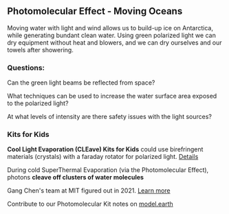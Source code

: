 ## Photomolecular Effect - Moving Oceans

Moving water with light and wind allows us to build-up ice on Antarctica, while generating bundant clean water. Using green polarized light we can dry equipment without heat and blowers, and we can dry ourselves and our towels after showering.

### Questions:

Can the green light beams be reflected from space?

What techniques can be used to increase the water surface area exposed to the polarized light?

At what levels of intensity are there safety issues with the light sources?

### Kits for Kids

**Cool Light Evaporation (CLEave) Kits for Kids** could use birefringent materials (crystals) with a faraday rotator for polarized light.  [Details](https://youtu.be/17Y82tJDk2o?si=NTd8OrYJcbRvYvld&t=488)

During cold SuperThermal Evaporation (via the Photomolecular Effect), photons **cleave off clusters of water molecules**

Gang Chen's team at MIT figured out in 2021. [Learn more](https://news.mit.edu/2023/surprising-finding-light-makes-water-evaporate-without-heat-1031)

Contribute to our Photomolecular Kit notes on [model.earth](http://model.earth/community/kits/)